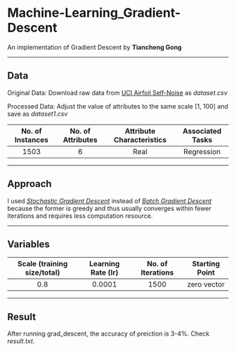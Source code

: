 # Machine-Learning_Gradient-Descent
An implementation of Gradient Descent by **Tiancheng Gong**

***
## Data
Original Data: Download raw data from [UCI Airfoil Self-Noise](http://archive.ics.uci.edu/ml/datasets/Airfoil+Self-Noise/) as *dataset.csv*

Processed Data: Adjust the value of attributes to the same scale [1, 100] and save as *dataset1.csv*

| No. of Instances | No. of Attributes | Attribute Characteristics | Associated Tasks |
|:----------------:|:-----------------:|:-------------------------:|:----------------:|
| 1503             | 6                 | Real                      | Regression       |
***
## Approach
I used [*Stochastic Gradient Descent*](https://en.wikipedia.org/wiki/Stochastic_gradient_descent) instead of [*Batch Gradient Descent*](https://en.wikipedia.org/wiki/Gradient_descent) because the former is greedy and thus usually converges within fewer iterations and requires less computation resource.
***
## Variables
| Scale (training size/total) | Learning Rate (lr) | No. of Iterations | Starting Point |
|:---------------------------:|:------------------:|:-----------------:|:--------------:|
| 0.8                         | 0.0001             | 1500              | zero vector    |
***
## Result
After running grad_descent, the accuracy of preiction is 3-4%. Check *result.txt*.
